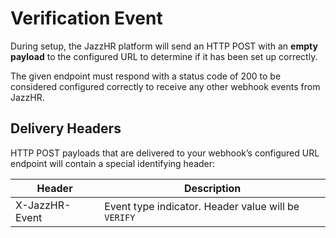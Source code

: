 # Verification Event

During setup, the JazzHR platform will send an HTTP POST with an **empty payload** to the configured URL to determine if it has been set up correctly.

The given endpoint must respond with a status code of 200 to be considered configured correctly to receive any other webhook events from JazzHR.

## Delivery Headers

HTTP POST payloads that are delivered to your webhook’s configured URL endpoint will contain a special identifying header:

Header | Description
------ | -----------
X-JazzHR-Event | Event type indicator. Header value will be `VERIFY`
